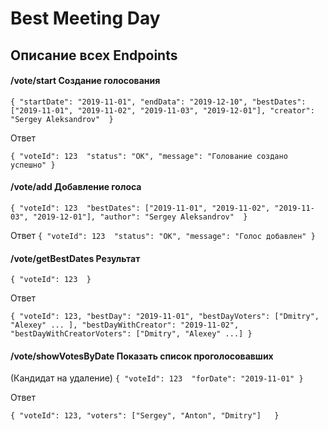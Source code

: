 # Best Meeting Day

## Описание всех Endpoints

#### /vote/start Создание голосования
`
{
   "startDate": "2019-11-01",
   "endData": "2019-12-10",
   "bestDates": ["2019-11-01", "2019-11-02", "2019-11-03", "2019-12-01"],
   "creator": "Sergey Aleksandrov" 
}
`

Ответ

`
{
   "voteId": 123 
   "status": "OK",
   "message": "Голование создано успешно"
}
`

#### /vote/add Добавление голоса

`
{
   "voteId": 123 
   "bestDates": ["2019-11-01", "2019-11-02", "2019-11-03", "2019-12-01"],
   "author": "Sergey Aleksandrov" 
}
`

Ответ 
`
{
   "voteId": 123 
   "status": "OK",
   "message": "Голос добавлен"
}
`

#### /vote/getBestDates Результат

`
{
   "voteId": 123 
}
`

Ответ 

`
{
   "voteId": 123,
   "bestDay": "2019-11-01",
   "bestDayVoters": ["Dmitry", "Alexey" ... ],
   "bestDayWithCreator": "2019-11-02",
   "bestDayWithCreatorVoters": ["Dmitry", "Alexey" ...]
}
`

#### /vote/showVotesByDate Показать список проголосовавших
(Кандидат на удаление)
`
{
   "voteId": 123 
   "forDate": "2019-11-01"
}
`

Ответ 

`
{
   "voteId": 123,
   "voters": ["Sergey", "Anton", "Dmitry"]  
}
`
